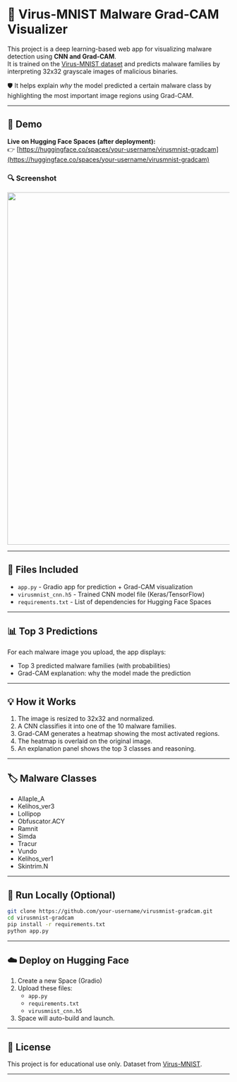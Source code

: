 
# 🧬 Virus-MNIST Malware Grad-CAM Visualizer

This project is a deep learning-based web app for visualizing malware detection using **CNN and Grad-CAM**.  
It is trained on the [Virus-MNIST dataset](https://www.kaggle.com/competitions/virus-mnist-malware-image-classification/overview) and predicts malware families by interpreting 32x32 grayscale images of malicious binaries.

🛡️ It helps explain *why* the model predicted a certain malware class by highlighting the most important image regions using Grad-CAM.

---

## 🚀 Demo

**Live on Hugging Face Spaces (after deployment):**  
👉 [https://huggingface.co/spaces/your-username/virusmnist-gradcam](https://huggingface.co/spaces/your-username/virusmnist-gradcam)

### 🔍 Screenshot

<img src="demo_screenshot.png" width="800"/>

---

## 📂 Files Included

- `app.py` - Gradio app for prediction + Grad-CAM visualization
- `virusmnist_cnn.h5` - Trained CNN model file (Keras/TensorFlow)
- `requirements.txt` - List of dependencies for Hugging Face Spaces

---

## 📊 Top 3 Predictions

For each malware image you upload, the app displays:
- Top 3 predicted malware families (with probabilities)
- Grad-CAM explanation: why the model made the prediction

---

## 💡 How it Works

1. The image is resized to 32x32 and normalized.
2. A CNN classifies it into one of the 10 malware families.
3. Grad-CAM generates a heatmap showing the most activated regions.
4. The heatmap is overlaid on the original image.
5. An explanation panel shows the top 3 classes and reasoning.

---

## 🏷️ Malware Classes

- Allaple_A
- Kelihos_ver3
- Lollipop
- Obfuscator.ACY
- Ramnit
- Simda
- Tracur
- Vundo
- Kelihos_ver1
- Skintrim.N

---

## 🧪 Run Locally (Optional)

```bash
git clone https://github.com/your-username/virusmnist-gradcam.git
cd virusmnist-gradcam
pip install -r requirements.txt
python app.py
```

---

## ☁️ Deploy on Hugging Face

1. Create a new Space (Gradio)
2. Upload these files:
   - `app.py`
   - `requirements.txt`
   - `virusmnist_cnn.h5`
3. Space will auto-build and launch.

---

## 📜 License

This project is for educational use only. Dataset from [Virus-MNIST](https://www.kaggle.com/competitions/virus-mnist-malware-image-classification/overview).

---
